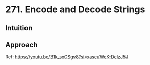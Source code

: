 # 271. Encode and Decode Strings

## Intuition

## Approach
Ref: https://youtu.be/B1k_sxOSgv8?si=xaseuWeK-DeIzJ5J